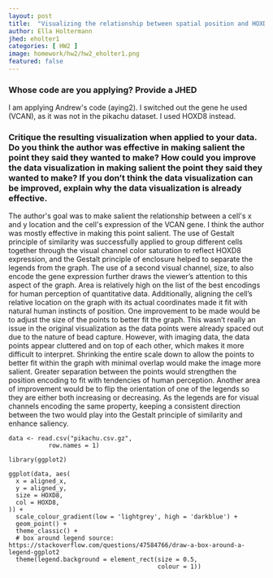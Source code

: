```yaml
---
layout: post
title:  "Visualizing the relationship between spatial position and HOXD8 expression"
author: Ella Holtermann
jhed: eholter1
categories: [ HW2 ]
image: homework/hw2/hw2_eholter1.png
featured: false
---
```


### Whose code are you applying? Provide a JHED
I am applying Andrew's code (aying2). I switched out the gene he used (VCAN), as it was not in the pikachu dataset. I used HOXD8 instead.

### Critique the resulting visualization when applied to your data. Do you think the author was effective in making salient the point they said they wanted to make? How could you improve the data visualization in making salient the point they said they wanted to make? If you don’t think the data visualization can be improved, explain why the data visualization is already effective. 
The author's goal was to make salient the relationship between a cell's x and y location and the cell's expression of the VCAN gene. I think the author was mostly effective in making this point salient. The use of Gestalt principle of similarity was successfully applied to group different cells together through the visual channel color saturation to reflect HOXD8 expression, and the Gestalt principle of enclosure helped to separate the legends from the graph. The use of a second visual channel, size, to also encode the gene expression further draws the viewer’s attention to this aspect of the graph. Area is relatively high on the list of the best encodings for human perception of quantitative data. Additionally, aligning the cell’s relative location on the graph with its actual coordinates made it fit with natural human instincts of position. One improvement to be made would be to adjust the size of the points to better fit the graph. This wasn’t really an issue in the original visualization as the data points were already spaced out due to the nature of bead capture. However, with imaging data, the data points appear cluttered and on top of each other, which makes it more difficult to interpret. Shrinking the entire scale down to allow the points to better fit within the graph with minimal overlap would make the image more salient. Greater separation between the points would strengthen the position encoding to fit with tendencies of human perception. Another area of improvement would be to flip the orientation of one of the legends so they are either both increasing or decreasing. As the legends are for visual channels encoding the same property, keeping a consistent direction between the two would play into the Gestalt principle of similarity and enhance saliency.

```{r}
data <- read.csv("pikachu.csv.gz",
           row.names = 1)

library(ggplot2)

ggplot(data, aes(
  x = aligned_x,
  y = aligned_y,
  size = HOXD8,
  col = HOXD8,
)) +
  scale_colour_gradient(low = 'lightgrey', high = 'darkblue') +
  geom_point() +
  theme_classic() +
  # box around legend source: https://stackoverflow.com/questions/47584766/draw-a-box-around-a-legend-ggplot2
  theme(legend.background = element_rect(size = 0.5,
                                         colour = 1))

```
